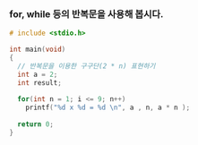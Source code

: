 ### 	for, while 등의 반복문을 사용해 봅시다.

```C
# include <stdio.h>

int main(void)
{
  // 반복문을 이용한 구구단(2 * n) 표현하기
  int a = 2;
  int result;
  
  for(int n = 1; i <= 9; n++)
    printf("%d x %d = %d \n", a , n, a * n );
    
  return 0;
}

